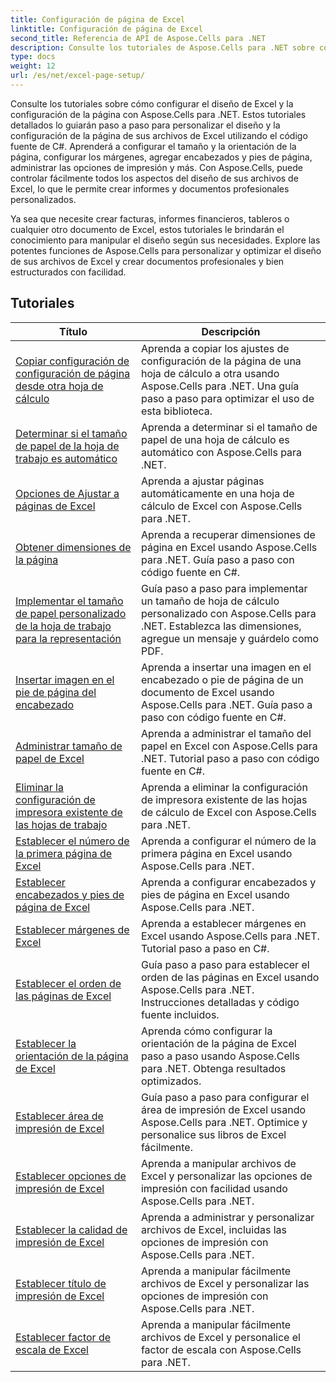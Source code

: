 ```yaml
---
title: Configuración de página de Excel
linktitle: Configuración de página de Excel
second_title: Referencia de API de Aspose.Cells para .NET
description: Consulte los tutoriales de Aspose.Cells para .NET sobre cómo configurar el diseño de página de Excel. Personaliza tus archivos de Excel con facilidad.
type: docs
weight: 12
url: /es/net/excel-page-setup/
---
```

Consulte los tutoriales sobre cómo configurar el diseño de Excel y la configuración de la página con Aspose.Cells para .NET. Estos tutoriales detallados lo guiarán paso a paso para personalizar el diseño y la configuración de la página de sus archivos de Excel utilizando el código fuente de C#. Aprenderá a configurar el tamaño y la orientación de la página, configurar los márgenes, agregar encabezados y pies de página, administrar las opciones de impresión y más. Con Aspose.Cells, puede controlar fácilmente todos los aspectos del diseño de sus archivos de Excel, lo que le permite crear informes y documentos profesionales personalizados.

Ya sea que necesite crear facturas, informes financieros, tableros o cualquier otro documento de Excel, estos tutoriales le brindarán el conocimiento para manipular el diseño según sus necesidades. Explore las potentes funciones de Aspose.Cells para personalizar y optimizar el diseño de sus archivos de Excel y crear documentos profesionales y bien estructurados con facilidad.

## Tutoriales 
| Título | Descripción |
| --- | --- |
| [Copiar configuración de configuración de página desde otra hoja de cálculo](./copy-page-setup-settings-from-other-worksheet/) | Aprenda a copiar los ajustes de configuración de la página de una hoja de cálculo a otra usando Aspose.Cells para .NET. Una guía paso a paso para optimizar el uso de esta biblioteca. |  
| [Determinar si el tamaño de papel de la hoja de trabajo es automático](./determine-if-paper-size-of-worksheet-is-automatic/) | Aprenda a determinar si el tamaño de papel de una hoja de cálculo es automático con Aspose.Cells para .NET. |  
| [Opciones de Ajustar a páginas de Excel](./fit-to-excel-pages-options/) | Aprenda a ajustar páginas automáticamente en una hoja de cálculo de Excel con Aspose.Cells para .NET. |  
| [Obtener dimensiones de la página](./get-page-dimensions/) | Aprenda a recuperar dimensiones de página en Excel usando Aspose.Cells para .NET. Guía paso a paso con código fuente en C#. |  
| [Implementar el tamaño de papel personalizado de la hoja de trabajo para la representación](./implement-custom-paper-size-of-worksheet-for-rendering/) | Guía paso a paso para implementar un tamaño de hoja de cálculo personalizado con Aspose.Cells para .NET. Establezca las dimensiones, agregue un mensaje y guárdelo como PDF. |  
| [Insertar imagen en el pie de página del encabezado](./insert-image-in-header-footer/) | Aprenda a insertar una imagen en el encabezado o pie de página de un documento de Excel usando Aspose.Cells para .NET. Guía paso a paso con código fuente en C#. |  
| [Administrar tamaño de papel de Excel](./manage-excel-paper-size/) | Aprenda a administrar el tamaño del papel en Excel con Aspose.Cells para .NET. Tutorial paso a paso con código fuente en C#. |  
| [Eliminar la configuración de impresora existente de las hojas de trabajo](./remove-existing-printer-settings-of-worksheets/) | Aprenda a eliminar la configuración de impresora existente de las hojas de cálculo de Excel con Aspose.Cells para .NET. |  
| [Establecer el número de la primera página de Excel](./set-excel-first-page-number/) | Aprenda a configurar el número de la primera página en Excel usando Aspose.Cells para .NET. |  
| [Establecer encabezados y pies de página de Excel](./set-excel-headers-and-footers/) | Aprenda a configurar encabezados y pies de página en Excel usando Aspose.Cells para .NET. |  
| [Establecer márgenes de Excel](./set-excel-margins/) | Aprenda a establecer márgenes en Excel usando Aspose.Cells para .NET. Tutorial paso a paso en C#. |  
| [Establecer el orden de las páginas de Excel](./set-excel-page-order/) | Guía paso a paso para establecer el orden de las páginas en Excel usando Aspose.Cells para .NET. Instrucciones detalladas y código fuente incluidos. |  
| [Establecer la orientación de la página de Excel](./set-excel-page-orientation/) | Aprenda cómo configurar la orientación de la página de Excel paso a paso usando Aspose.Cells para .NET. Obtenga resultados optimizados. |  
| [Establecer área de impresión de Excel](./set-excel-print-area/) | Guía paso a paso para configurar el área de impresión de Excel usando Aspose.Cells para .NET. Optimice y personalice sus libros de Excel fácilmente. |  
| [Establecer opciones de impresión de Excel](./set-excel-print-options/) | Aprenda a manipular archivos de Excel y personalizar las opciones de impresión con facilidad usando Aspose.Cells para .NET. |  
| [Establecer la calidad de impresión de Excel](./set-excel-print-quality/) | Aprenda a administrar y personalizar archivos de Excel, incluidas las opciones de impresión con Aspose.Cells para .NET. |  
| [Establecer título de impresión de Excel](./set-excel-print-title/) | Aprenda a manipular fácilmente archivos de Excel y personalizar las opciones de impresión con Aspose.Cells para .NET. |  
| [Establecer factor de escala de Excel](./set-excel-scaling-factor/) | Aprenda a manipular fácilmente archivos de Excel y personalice el factor de escala con Aspose.Cells para .NET. |  